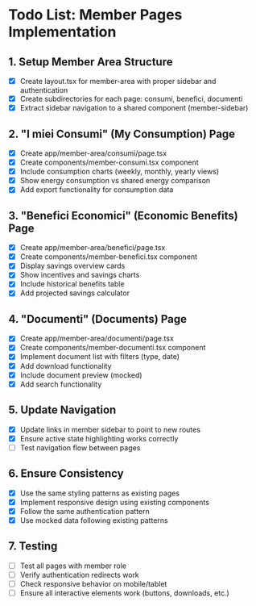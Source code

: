 # Todo List: Member Pages Implementation

## 1. Setup Member Area Structure
- [x] Create layout.tsx for member-area with proper sidebar and authentication
- [x] Create subdirectories for each page: consumi, benefici, documenti
- [x] Extract sidebar navigation to a shared component (member-sidebar)

## 2. "I miei Consumi" (My Consumption) Page
- [x] Create app/member-area/consumi/page.tsx
- [x] Create components/member-consumi.tsx component
- [x] Include consumption charts (weekly, monthly, yearly views)
- [x] Show energy consumption vs shared energy comparison
- [x] Add export functionality for consumption data

## 3. "Benefici Economici" (Economic Benefits) Page
- [x] Create app/member-area/benefici/page.tsx
- [x] Create components/member-benefici.tsx component
- [x] Display savings overview cards
- [x] Show incentives and savings charts
- [x] Include historical benefits table
- [x] Add projected savings calculator

## 4. "Documenti" (Documents) Page
- [x] Create app/member-area/documenti/page.tsx
- [x] Create components/member-documenti.tsx component
- [x] Implement document list with filters (type, date)
- [x] Add download functionality
- [x] Include document preview (mocked)
- [x] Add search functionality

## 5. Update Navigation
- [x] Update links in member sidebar to point to new routes
- [x] Ensure active state highlighting works correctly
- [ ] Test navigation flow between pages

## 6. Ensure Consistency
- [x] Use the same styling patterns as existing pages
- [x] Implement responsive design using existing components
- [x] Follow the same authentication pattern
- [x] Use mocked data following existing patterns

## 7. Testing
- [ ] Test all pages with member role
- [ ] Verify authentication redirects work
- [ ] Check responsive behavior on mobile/tablet
- [ ] Ensure all interactive elements work (buttons, downloads, etc.)